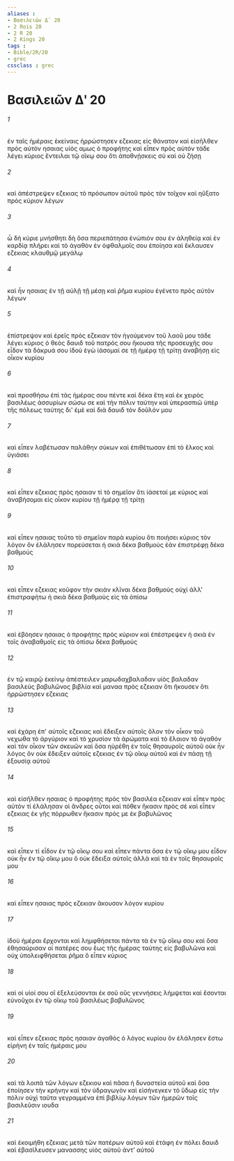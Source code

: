 ```yaml
---
aliases : 
- Βασιλειῶν Δʹ 20
- 2 Rois 20
- 2 R 20
- 2 Kings 20
tags : 
- Bible/2R/20
- grec
cssclass : grec
---
```


# Βασιλειῶν Δʹ 20

###### 1
ἐν ταῖς ἡμέραις ἐκείναις ἠρρώστησεν εζεκιας εἰς θάνατον καὶ εἰσῆλθεν πρὸς αὐτὸν ησαιας υἱὸς αμως ὁ προφήτης καὶ εἶπεν πρὸς αὐτόν τάδε λέγει κύριος ἔντειλαι τῷ οἴκῳ σου ὅτι ἀποθνῄσκεις σὺ καὶ οὐ ζήσῃ
###### 2
καὶ ἀπέστρεψεν εζεκιας τὸ πρόσωπον αὐτοῦ πρὸς τὸν τοῖχον καὶ ηὔξατο πρὸς κύριον λέγων
###### 3
ὦ δή κύριε μνήσθητι δὴ ὅσα περιεπάτησα ἐνώπιόν σου ἐν ἀληθείᾳ καὶ ἐν καρδίᾳ πλήρει καὶ τὸ ἀγαθὸν ἐν ὀφθαλμοῖς σου ἐποίησα καὶ ἔκλαυσεν εζεκιας κλαυθμῷ μεγάλῳ
###### 4
καὶ ἦν ησαιας ἐν τῇ αὐλῇ τῇ μέσῃ καὶ ῥῆμα κυρίου ἐγένετο πρὸς αὐτὸν λέγων
###### 5
ἐπίστρεψον καὶ ἐρεῖς πρὸς εζεκιαν τὸν ἡγούμενον τοῦ λαοῦ μου τάδε λέγει κύριος ὁ θεὸς δαυιδ τοῦ πατρός σου ἤκουσα τῆς προσευχῆς σου εἶδον τὰ δάκρυά σου ἰδοὺ ἐγὼ ἰάσομαί σε τῇ ἡμέρᾳ τῇ τρίτῃ ἀναβήσῃ εἰς οἶκον κυρίου
###### 6
καὶ προσθήσω ἐπὶ τὰς ἡμέρας σου πέντε καὶ δέκα ἔτη καὶ ἐκ χειρὸς βασιλέως ἀσσυρίων σώσω σε καὶ τὴν πόλιν ταύτην καὶ ὑπερασπιῶ ὑπὲρ τῆς πόλεως ταύτης δι' ἐμὲ καὶ διὰ δαυιδ τὸν δοῦλόν μου
###### 7
καὶ εἶπεν λαβέτωσαν παλάθην σύκων καὶ ἐπιθέτωσαν ἐπὶ τὸ ἕλκος καὶ ὑγιάσει
###### 8
καὶ εἶπεν εζεκιας πρὸς ησαιαν τί τὸ σημεῖον ὅτι ἰάσεταί με κύριος καὶ ἀναβήσομαι εἰς οἶκον κυρίου τῇ ἡμέρᾳ τῇ τρίτῃ
###### 9
καὶ εἶπεν ησαιας τοῦτο τὸ σημεῖον παρὰ κυρίου ὅτι ποιήσει κύριος τὸν λόγον ὃν ἐλάλησεν πορεύσεται ἡ σκιὰ δέκα βαθμούς ἐὰν ἐπιστρέφῃ δέκα βαθμούς
###### 10
καὶ εἶπεν εζεκιας κοῦφον τὴν σκιὰν κλῖναι δέκα βαθμούς οὐχί ἀλλ' ἐπιστραφήτω ἡ σκιὰ δέκα βαθμοὺς εἰς τὰ ὀπίσω
###### 11
καὶ ἐβόησεν ησαιας ὁ προφήτης πρὸς κύριον καὶ ἐπέστρεψεν ἡ σκιὰ ἐν τοῖς ἀναβαθμοῖς εἰς τὰ ὀπίσω δέκα βαθμούς
###### 12
ἐν τῷ καιρῷ ἐκείνῳ ἀπέστειλεν μαρωδαχβαλαδαν υἱὸς βαλαδαν βασιλεὺς βαβυλῶνος βιβλία καὶ μαναα πρὸς εζεκιαν ὅτι ἤκουσεν ὅτι ἠρρώστησεν εζεκιας
###### 13
καὶ ἐχάρη ἐπ' αὐτοῖς εζεκιας καὶ ἔδειξεν αὐτοῖς ὅλον τὸν οἶκον τοῦ νεχωθα τὸ ἀργύριον καὶ τὸ χρυσίον τὰ ἀρώματα καὶ τὸ ἔλαιον τὸ ἀγαθόν καὶ τὸν οἶκον τῶν σκευῶν καὶ ὅσα ηὑρέθη ἐν τοῖς θησαυροῖς αὐτοῦ οὐκ ἦν λόγος ὃν οὐκ ἔδειξεν αὐτοῖς εζεκιας ἐν τῷ οἴκῳ αὐτοῦ καὶ ἐν πάσῃ τῇ ἐξουσίᾳ αὐτοῦ
###### 14
καὶ εἰσῆλθεν ησαιας ὁ προφήτης πρὸς τὸν βασιλέα εζεκιαν καὶ εἶπεν πρὸς αὐτόν τί ἐλάλησαν οἱ ἄνδρες οὗτοι καὶ πόθεν ἥκασιν πρὸς σέ καὶ εἶπεν εζεκιας ἐκ γῆς πόρρωθεν ἥκασιν πρός με ἐκ βαβυλῶνος
###### 15
καὶ εἶπεν τί εἶδον ἐν τῷ οἴκῳ σου καὶ εἶπεν πάντα ὅσα ἐν τῷ οἴκῳ μου εἶδον οὐκ ἦν ἐν τῷ οἴκῳ μου ὃ οὐκ ἔδειξα αὐτοῖς ἀλλὰ καὶ τὰ ἐν τοῖς θησαυροῖς μου
###### 16
καὶ εἶπεν ησαιας πρὸς εζεκιαν ἄκουσον λόγον κυρίου
###### 17
ἰδοὺ ἡμέραι ἔρχονται καὶ λημφθήσεται πάντα τὰ ἐν τῷ οἴκῳ σου καὶ ὅσα ἐθησαύρισαν οἱ πατέρες σου ἕως τῆς ἡμέρας ταύτης εἰς βαβυλῶνα καὶ οὐχ ὑπολειφθήσεται ῥῆμα ὃ εἶπεν κύριος
###### 18
καὶ οἱ υἱοί σου οἳ ἐξελεύσονται ἐκ σοῦ οὓς γεννήσεις λήμψεται καὶ ἔσονται εὐνοῦχοι ἐν τῷ οἴκῳ τοῦ βασιλέως βαβυλῶνος
###### 19
καὶ εἶπεν εζεκιας πρὸς ησαιαν ἀγαθὸς ὁ λόγος κυρίου ὃν ἐλάλησεν ἔστω εἰρήνη ἐν ταῖς ἡμέραις μου
###### 20
καὶ τὰ λοιπὰ τῶν λόγων εζεκιου καὶ πᾶσα ἡ δυναστεία αὐτοῦ καὶ ὅσα ἐποίησεν τὴν κρήνην καὶ τὸν ὑδραγωγὸν καὶ εἰσήνεγκεν τὸ ὕδωρ εἰς τὴν πόλιν οὐχὶ ταῦτα γεγραμμένα ἐπὶ βιβλίῳ λόγων τῶν ἡμερῶν τοῖς βασιλεῦσιν ιουδα
###### 21
καὶ ἐκοιμήθη εζεκιας μετὰ τῶν πατέρων αὐτοῦ καὶ ἐτάφη ἐν πόλει δαυιδ καὶ ἐβασίλευσεν μανασσης υἱὸς αὐτοῦ ἀντ' αὐτοῦ
